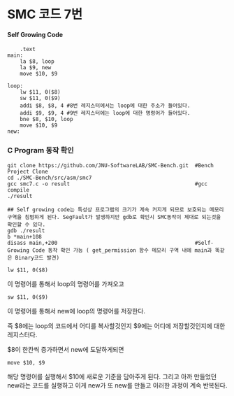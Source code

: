 # SMC 코드 7번

#### Self Growing Code

```assembly
	.text
main:
	la $8, loop
	la $9, new
	move $10, $9
	
loop:
	lw $11, 0($8)
	sw $11, 0($9)
	addi $8, $8, 4 #8번 레지스터에서는 loop에 대한 주소가 들어있다.
	addi $9, $9, 4 #9번 레지스터에는 loop에 대한 명령어가 들어있다.
	bne $8, $10, loop
	move $10, $9
new:
```

### C Program 동작 확인
```shell
git clone https://github.com/JNU-SoftwareLAB/SMC-Bench.git	#Bench Project Clone
cd ./SMC-Bench/src/asm/smc7
gcc smc7.c -o result 		                				#gcc compile
./result

## Self growing code는 특성상 프로그램의 크기가 계속 커지게 되므로 보호되는 메모리 구역을 침범하게 된다. SegFault가 발생하지만 gdb로 확인시 SMC동작이 제대로 되는것을 확인할 수 있다.
gdb ./result
b *main+108
disass main,+200 											#Self-Growing Code 동작 확인 가능 ( get_permission 함수 메모리 구역 내에 main과 똑같은 Binary코드 발견)
```



```assembly
lw $11, 0($8)
```

이 명령어를 통해서 loop의 명령어를 가져오고



```assembly
sw $11, 0($9)
```

이 명령어를 통해서 new에 loop의 명령어를 저장한다.



즉 $8에는 loop의 코드에서 어디를 복사할것인지 $9에는 어디에 저장할것인지에 대한 레지스터다.

$8이 한칸씩 증가하면서 new에 도달하게되면 

```assembly
move $10, $9
```

해당 명령어를 실행해서 $10에 새로운 기준을 담아주게 된다. 그리고 아까 만들었던 new라는 코드를 실행하고 이게 new가 또 new를 만들고 이러한 과정이 계속 반복된다.


